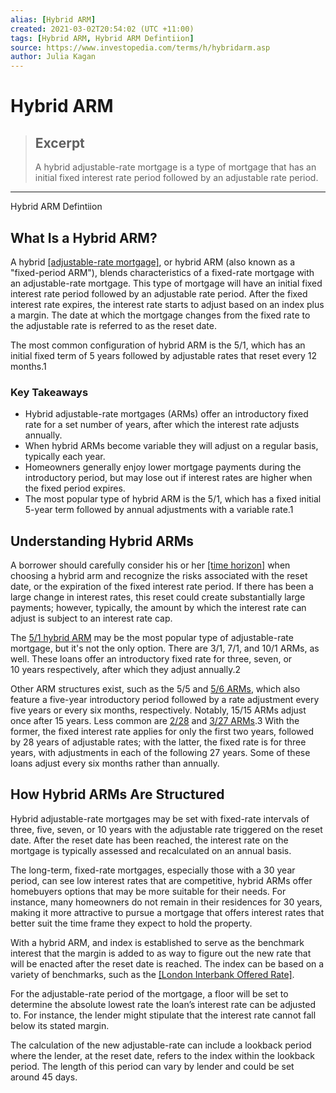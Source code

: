 ```yaml
---
alias: [Hybrid ARM]
created: 2021-03-02T20:54:02 (UTC +11:00)
tags: [Hybrid ARM, Hybrid ARM Defintiion]
source: https://www.investopedia.com/terms/h/hybridarm.asp
author: Julia Kagan
---
```


# Hybrid ARM

> ## Excerpt
> A hybrid adjustable-rate mortgage is a type of mortgage that has an initial fixed interest rate period followed by an adjustable rate period.

---

Hybrid ARM Defintiion
## What Is a Hybrid ARM?

A hybrid [[adjustable-rate mortgage]](https://www.investopedia.com/terms/a/arm.asp), or hybrid ARM (also known as a "fixed-period ARM"), blends characteristics of a fixed-rate mortgage with an adjustable-rate mortgage. This type of mortgage will have an initial fixed interest rate period followed by an adjustable rate period. After the fixed interest rate expires, the interest rate starts to adjust based on an index plus a margin. The date at which the mortgage changes from the fixed rate to the adjustable rate is referred to as the reset date.

The most common configuration of hybrid ARM is the 5/1, which has an initial fixed term of 5 years followed by adjustable rates that reset every 12 months.1

### Key Takeaways

-   Hybrid adjustable-rate mortgages (ARMs) offer an introductory fixed rate for a set number of years, after which the interest rate adjusts annually.
-   When hybrid ARMs become variable they will adjust on a regular basis, typically each year.
-   Homeowners generally enjoy lower mortgage payments during the introductory period, but may lose out if interest rates are higher when the fixed period expires.
-   The most popular type of hybrid ARM is the 5/1, which has a fixed initial 5-year term followed by annual adjustments with a variable rate.1

## Understanding Hybrid ARMs

A borrower should carefully consider his or her [[time horizon]](https://www.investopedia.com/terms/t/timehorizon.asp) when choosing a hybrid arm and recognize the risks associated with the reset date, or the expiration of the fixed interest rate period. If there has been a large change in interest rates, this reset could create substantially large payments; however, typically, the amount by which the interest rate can adjust is subject to an interest rate cap.

The [5/1 hybrid ARM](https://www.investopedia.com/terms/1/5-1_arm.asp) may be the most popular type of adjustable-rate mortgage, but it's not the only option. There are 3/1, 7/1, and 10/1 ARMs, as well. These loans offer an introductory fixed rate for three, seven, or 10 years respectively, after which they adjust annually.2

Other ARM structures exist, such as the 5/5 and [5/6 ARMs](https://www.investopedia.com/terms/1/5-6_hybrid_arm.asp), which also feature a five-year introductory period followed by a rate adjustment every five years or every six months, respectively. Notably, 15/15 ARMs adjust once after 15 years. Less common are [2/28](https://www.investopedia.com/terms/2/228arm.asp) and [3/27 ARMs](https://www.investopedia.com/terms/1/327arm.asp).3 With the former, the fixed interest rate applies for only the first two years, followed by 28 years of adjustable rates; with the latter, the fixed rate is for three years, with adjustments in each of the following 27 years. Some of these loans adjust every six months rather than annually.

## How Hybrid ARMs Are Structured

Hybrid adjustable-rate mortgages may be set with fixed-rate intervals of three, five, seven, or 10 years with the adjustable rate triggered on the reset date. After the reset date has been reached, the interest rate on the mortgage is typically assessed and recalculated on an annual basis.

The long-term, fixed-rate mortgages, especially those with a 30 year period, can see low interest rates that are competitive, hybrid ARMs offer homebuyers options that may be more suitable for their needs. For instance, many homeowners do not remain in their residences for 30 years, making it more attractive to pursue a mortgage that offers interest rates that better suit the time frame they expect to hold the property.

With a hybrid ARM, and index is established to serve as the benchmark interest that the margin is added to as way to figure out the new rate that will be enacted after the reset date is reached. The index can be based on a variety of benchmarks, such as the [[London Interbank Offered Rate]](https://www.investopedia.com/terms/l/libor.asp).

For the adjustable-rate period of the mortgage, a floor will be set to determine the absolute lowest rate the loan’s interest rate can be adjusted to. For instance, the lender might stipulate that the interest rate cannot fall below its stated margin.

The calculation of the new adjustable-rate can include a lookback period where the lender, at the reset date, refers to the index within the lookback period. The length of this period can vary by lender and could be set around 45 days.
